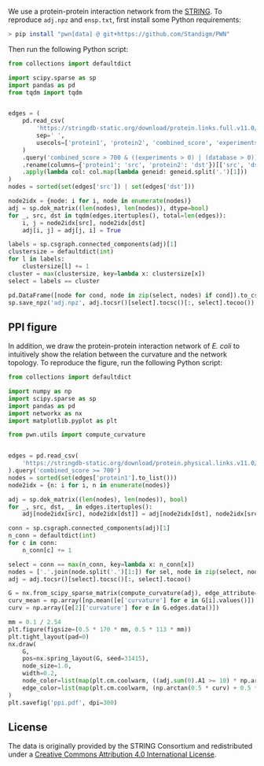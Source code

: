 We use a protein-protein interaction network from the [STRING](https://string-db.org).
To reproduce `adj.npz` and `ensp.txt`, first install some Python requirements:

```bash
> pip install "pwn[data] @ git+https://github.com/Standigm/PWN"
```

Then run the following Python script:

```python
from collections import defaultdict

import scipy.sparse as sp
import pandas as pd
from tqdm import tqdm


edges = (
    pd.read_csv(
        'https://stringdb-static.org/download/protein.links.full.v11.0/9606.protein.links.full.v11.0.txt.gz',
        sep=' ',
        usecols=['protein1', 'protein2', 'combined_score', 'experiments', 'database'],
    )
    .query('combined_score > 700 & ((experiments > 0) | (database > 0))')
    .rename(columns={'protein1': 'src', 'protein2': 'dst'})[['src', 'dst']]
    .apply(lambda col: col.map(lambda geneid: geneid.split('.')[1]))
)
nodes = sorted(set(edges['src']) | set(edges['dst']))

node2idx = {node: i for i, node in enumerate(nodes)}
adj = sp.dok_matrix((len(nodes), len(nodes)), dtype=bool)
for _, src, dst in tqdm(edges.itertuples(), total=len(edges)):
    i, j = node2idx[src], node2idx[dst]
    adj[i, j] = adj[j, i] = True

labels = sp.csgraph.connected_components(adj)[1]
clustersize = defaultdict(int)
for l in labels:
    clustersize[l] += 1
cluster = max(clustersize, key=lambda x: clustersize[x])
select = labels == cluster

pd.DataFrame([node for cond, node in zip(select, nodes) if cond]).to_csv('ensp.txt', index=False, header=None)
sp.save_npz('adj.npz', adj.tocsr()[select].tocsc()[:, select].tocoo())
```

## PPI figure

In addition, we draw the protein-protein interaction network of *E. coli* to intuitively show the
relation between the curvature and the network topology.
To reproduce the figure, run the following Python script:

```python
from collections import defaultdict

import numpy as np
import scipy.sparse as sp
import pandas as pd
import networkx as nx
import matplotlib.pyplot as plt

from pwn.utils import compute_curvature


edges = pd.read_csv(
    'https://stringdb-static.org/download/protein.physical.links.v11.0/511145.protein.physical.links.v11.0.txt.gz', sep=' '
).query('combined_score >= 700')
nodes = sorted(set(edges['protein1'].to_list()))
node2idx = {n: i for i, n in enumerate(nodes)}

adj = sp.dok_matrix((len(nodes), len(nodes)), bool)
for _, src, dst, _ in edges.itertuples():
    adj[node2idx[src], node2idx[dst]] = adj[node2idx[dst], node2idx[src]] = True

conn = sp.csgraph.connected_components(adj)[1]
n_conn = defaultdict(int)
for c in conn:
    n_conn[c] += 1

select = conn == max(n_conn, key=lambda x: n_conn[x])
nodes = ['.'.join(node.split('.')[1:]) for sel, node in zip(select, nodes) if sel]
adj = adj.tocsr()[select].tocsc()[:, select].tocoo()

G = nx.from_scipy_sparse_matrix(compute_curvature(adj), edge_attribute='curvature')
curv_mean = np.array([np.mean([e['curvature'] for e in G[i].values()]) for i in G])
curv = np.array([e[2]['curvature'] for e in G.edges.data()])

mm = 0.1 / 2.54
plt.figure(figsize=(0.5 * 170 * mm, 0.5 * 113 * mm))
plt.tight_layout(pad=0)
nx.draw(
    G,
    pos=nx.spring_layout(G, seed=31415),
    node_size=1.0,
    width=0.2,
    node_color=list(map(plt.cm.coolwarm, ((adj.sum(0).A1 >= 10) * np.arctan(0.5 * curv_mean) + 0.5 * np.pi) / np.pi)),
    edge_color=list(map(plt.cm.coolwarm, (np.arctan(0.5 * curv) + 0.5 * np.pi) / np.pi)),
)
plt.savefig('ppi.pdf', dpi=300)
```

## License

The data is originally provided by the STRING Consortium and redistributed under a
[Creative Commons Attribution 4.0 International License](https://creativecommons.org/licenses/by/4.0/).
